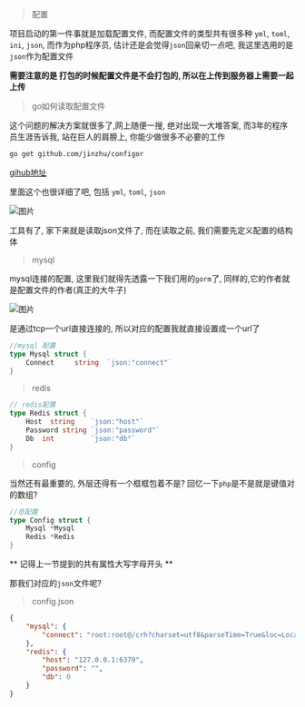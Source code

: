 > 配置

项目启动的第一件事就是加载配置文件, 而配置文件的类型共有很多种 `yml`, `toml`, `ini`, `json`, 而作为php程序员, 估计还是会觉得`json`回亲切一点吧, 我这里选用的是`json`作为配置文件

**需要注意的是 打包的时候配置文件是不会打包的, 所以在上传到服务器上需要一起上传**

> go如何读取配置文件

这个问题的解决方案就很多了,网上随便一搜, 绝对出现一大堆答案, 而3年的程序员生涯告诉我, 站在巨人的肩膀上, 你能少做很多不必要的工作

```bash
go get github.com/jinzhu/configor
```

[gihub地址](https://github.com/jinzhu/configor)

里面这个也很详细了吧, 包括 `yml`, `toml`, `json` 

![图片](http://app.itruke.com/static/8cdf2910f0e5c6f1bd4647568aca87f6.png)

工具有了, 家下来就是读取json文件了, 而在读取之前, 我们需要先定义配置的结构体

> mysql


mysql连接的配置, 这里我们就得先透露一下我们用的`gorm`了, 同样的,它的作者就是配置文件的作者(真正的大牛子)

![图片](http://app.itruke.com/static/15ecd6ba082ebc3400c28b9db4609056.png)

是通过tcp一个url直接连接的, 所以对应的配置我就直接设置成一个url了

```go
//mysql 配置
type Mysql struct {
	Connect     string	`json:"connect"`
}
```

> redis

```go
// redis配置
type Redis struct {
	Host  string	`json:"host"`
	Password string `json:"password"`
	Db	int			`json:"db"`
}
```

> config


当然还有最重要的, 外层还得有一个框框包着不是? 回忆一下`php`是不是就是键值对的数组?

```go
//总配置
type Config struct {
	Mysql *Mysql
	Redis *Redis
}
```

** 记得上一节提到的共有属性大写字母开头 **

那我们对应的`json`文件呢?

> config.json

```json
{
    "mysql": {
        "connect": "root:root@/crh?charset=utf8&parseTime=True&loc=Local"
    },
    "redis": {
        "host": "127.0.0.1:6379",
        "password": "",
        "db": 0
    }
}
```